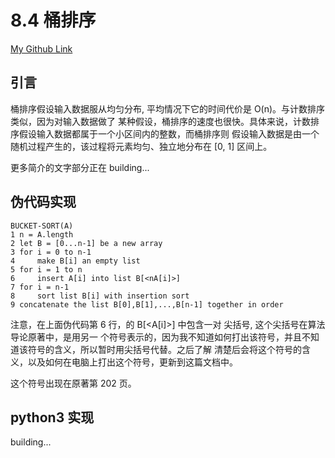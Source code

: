# 8.4 桶排序 
[My Github Link](https://github.com/kehuo/algorithm_py3)

## 引言

桶排序假设输入数据服从均匀分布, 平均情况下它的时间代价是 O(n)。与计数排序类似，因为对输入数据做了
某种假设，桶排序的速度也很快。具体来说，计数排序假设输入数据都属于一个小区间内的整数，而桶排序则
假设输入数据是由一个随机过程产生的，该过程将元素均匀、独立地分布在 \[0, 1] 区间上。

更多简介的文字部分正在 building...


## 伪代码实现
    BUCKET-SORT(A)
    1 n = A.length
    2 let B = [0...n-1] be a new array
    3 for i = 0 to n-1
    4     make B[i] an empty list
    5 for i = 1 to n
    6     insert A[i] into list B[<nA[i]>]
    7 for i = n-1
    8     sort list B[i] with insertion sort
    9 concatenate the list B[0],B[1],...,B[n-1] together in order

注意，在上面伪代码第 6 行，的 B\[<A\[i]>] 中包含一对 尖括号, 这个尖括号在算法导论原著中，是用另一
个符号表示的，因为我不知道如何打出该符号，并且不知道该符号的含义，所以暂时用尖括号代替。之后了解
清楚后会将这个符号的含义，以及如何在电脑上打出这个符号，更新到这篇文档中。

这个符号出现在原著第 202 页。

## python3 实现

building...